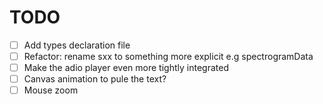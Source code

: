 # TODO

- [ ] Add types declaration file
- [ ] Refactor: rename sxx to something more explicit e.g spectrogramData
- [ ] Make the adio player even more tightly integrated
- [ ] Canvas animation to pule the text?
- [ ] Mouse zoom

